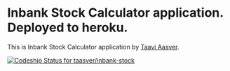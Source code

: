 # Inbank Stock Calculator application. Deployed to heroku.

This is Inbank Stock Calculator application
by [Taavi Aasver](http://taaviaasver.com/).

[ ![Codeship Status for taasver/inbank-stock](https://codeship.com/projects/41828190-548c-0133-25e2-5675ed16b46f/status?branch=master)](https://codeship.com/projects/108698)